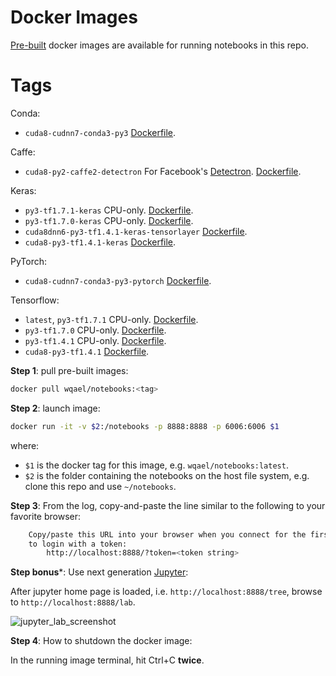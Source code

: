 # Docker Images

[Pre-built](https://hub.docker.com/r/wqael/notebooks/) docker images are available for running notebooks in this repo.

# Tags

Conda:

* `cuda8-cudnn7-conda3-py3` [Dockerfile](cuda8-cudnn7-conda3-py3/Dockerfile).

Caffe:

* `cuda8-py2-caffe2-detectron` For Facebook's [Detectron](https://github.com/facebookresearch/Detectron). [Dockerfile](cuda8-py2-caffe2-detectron/Dockerfile).

Keras:

* `py3-tf1.7.1-keras` CPU-only. [Dockerfile](py3-tf1.7.1-keras/Dockerfile).
* `py3-tf1.7.0-keras` CPU-only. [Dockerfile](py3-tf1.7.0-keras/Dockerfile).
* `cuda8dnn6-py3-tf1.4.1-keras-tensorlayer` [Dockerfile](cuda8dnn6-py3-tf1.4.1-keras-tensorlayer/Dockerfile).
* `cuda8-py3-tf1.4.1-keras` [Dockerfile](cuda8-py3-tf1.4.1-keras/Dockerfile).

PyTorch:

* `cuda8-cudnn7-conda3-py3-pytorch` [Dockerfile](cuda8-cudnn7-conda3-py3-pytorch/Dockerfile).

Tensorflow:

* `latest`, `py3-tf1.7.1` CPU-only. [Dockerfile](py3-tf1.7.1/Dockerfile).
* `py3-tf1.7.0` CPU-only. [Dockerfile](py3-tf1.7.0/Dockerfile).
* `py3-tf1.4.1` CPU-only. [Dockerfile](py3-tf1.4.1/Dockerfile).
* `cuda8-py3-tf1.4.1` [Dockerfile](cuda8-py3-tf1.4.1/Dockerfile).


**Step 1**: pull pre-built images:

```sh
docker pull wqael/notebooks:<tag>
```

**Step 2**: launch image:

```sh
docker run -it -v $2:/notebooks -p 8888:8888 -p 6006:6006 $1
```

where:

* `$1` is the docker tag for this image, e.g. `wqael/notebooks:latest`.
* `$2` is the folder containing the notebooks on the host file system, e.g. clone this repo and use `~/notebooks`.


**Step 3**: From the log, copy-and-paste the line similar to the following to your favorite browser:

```sh
    Copy/paste this URL into your browser when you connect for the first time,
    to login with a token:
        http://localhost:8888/?token=<token string>
```

**Step bonus***: Use next generation [Jupyter](http://jupyterlab.readthedocs.io/en/latest/):

After jupyter home page is loaded, i.e. `http://localhost:8888/tree`, browse to `http://localhost:8888/lab`.

![jupyter_lab_screenshot](https://user-images.githubusercontent.com/1386868/38536941-ce8effb0-3cc6-11e8-936b-fe5d80fdc660.jpg)

**Step 4**: How to shutdown the docker image:

In the running image terminal, hit Ctrl+C **twice**.
